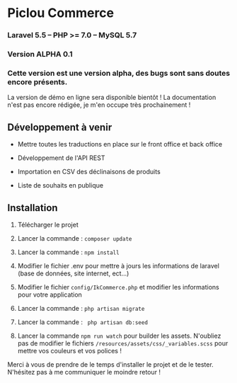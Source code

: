 Piclou Commerce
===============

### Laravel 5.5 – PHP &gt;= 7.0 – MySQL 5.7 
### Version ALPHA 0.1  
### Cette version est une version alpha, des bugs sont sans doutes encore présents.

La version de démo en ligne sera disponible bientôt !
La documentation n'est pas encore rédigée, je m'en occupe très prochainement !

Développement à venir
---------------------

-   Mettre toutes les traductions en place sur le front office et back
    office

-   Développement de l'API REST

-   Importation en CSV des déclinaisons de produits

-   Liste de souhaits en publique

 

Installation
------------

1.  Télécharger le projet

2.  Lancer la commande :  `composer update`

3.  Lancer la commande :  `npm install`

4.  Modifier le fichier .env pour mettre à jours les informations de
    laravel (base de données, site internet, ect...)

5.  Modifier le fichier `config/IkCommerce.php` et modifier les
    informations pour votre application

6.  Lancer la commande :  `php artisan migrate`

7.  Lancer la commande : ` php artisan db:seed`

8.  Lancer la commande `npm run watch` pour builder les assets. N'oubliez
    pas de modifier le fichiers `/resources/assets/css/_variables.scss` pour mettre vos couleurs et
    vos polices !

 

Merci à vous de prendre de le temps d'installer le projet et de le
tester. N'hésitez pas à me communiquer le moindre retour ! 

 

  [db:seed]: db:seed
